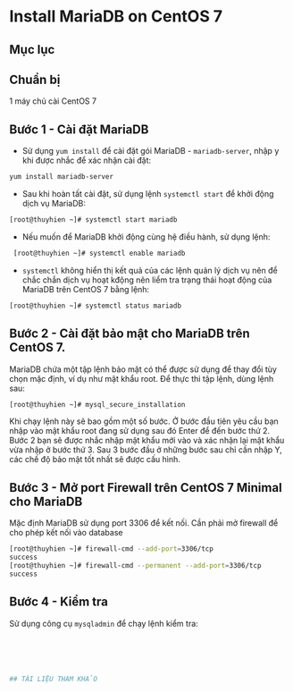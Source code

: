 # Install MariaDB on CentOS 7  
## Mục lục  


## Chuẩn bị  
1 máy chủ cài CentOS 7  
## Bước 1 - Cài đặt MariaDB  
- Sử dụng `yum install` để cài đặt gói MariaDB - `mariadb-server`, nhập y khi được nhắc để xác nhận cài đặt:  
```sh
yum install mariadb-server
```  
- Sau khi hoàn tất cài đặt, sử dụng lệnh `systemctl start` để khởi động dịch vụ MariaDB:
```sh
[root@thuyhien ~]# systemctl start mariadb
```  
- Nếu muốn để MariaDB khởi động cùng hệ điều hành, sử dụng lệnh:  
```sh
 [root@thuyhien ~]# systemctl enable mariadb
```  
- `systemctl` không hiển thị kết quả của các lệnh quản lý dịch vụ nên để chắc chắn dịch vụ hoạt kđộng nên liểm tra trạng thái hoạt động của MariaDB trên CentOS 7 bằng lệnh:  
```sh
[root@thuyhien ~]# systemctl status mariadb
```  
## Bước 2 - Cài đặt bảo mật cho MariaDB trên CentOS 7.  
MariaDB chứa một tập lệnh bảo mật có thể được sử dụng để thay đổi tùy chọn mặc định, ví dụ như mật khẩu root. Để thực thi tập lệnh, dùng lệnh sau:  
```sh
[root@thuyhien ~]# mysql_secure_installation
```  
Khi chạy lệnh này sẽ bao gồm một số bước. Ở bước đầu tiên yêu cầu bạn nhập vào mật khẩu root đang sử dụng sau đó Enter để đến bước thứ 2. Bước 2 bạn sẽ được nhắc nhập mật khẩu mới vào và xác nhận lại mật khẩu vừa nhập ở bước thứ 3. Sau 3 bước đầu ở những bước sau chỉ cần nhập Y, các chế độ bảo mật tốt nhất sẽ được cấu hình.  

## Bước 3 - Mở port Firewall trên CentOS 7 Minimal cho MariaDB  
Mặc định MariaDB sử dụng port 3306 để kết nối. Cần phải mở firewall để cho phép kết nối vào database  
```sh
[root@thuyhien ~]# firewall-cmd --add-port=3306/tcp
success
[root@thuyhien ~]# firewall-cmd --permanent --add-port=3306/tcp
success
```  
## Bước 4 - Kiểm tra  
Sử dụng công cụ `mysqladmin` để chạy lệnh kiểm tra:  
```sh





## TÀI LIỆU THAM KHẢO  